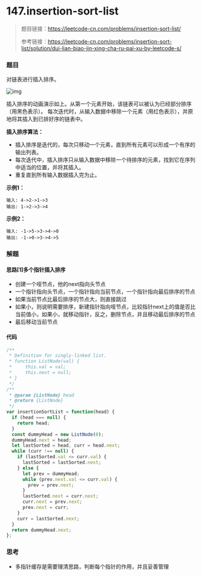 # 147.insertion-sort-list

> 题目链接：https://leetcode-cn.com/problems/insertion-sort-list/
>
> 参考链接：https://leetcode-cn.com/problems/insertion-sort-list/solution/dui-lian-biao-jin-xing-cha-ru-pai-xu-by-leetcode-s/

### 题目

对链表进行插入排序。

![img](https://upload.wikimedia.org/wikipedia/commons/0/0f/Insertion-sort-example-300px.gif)

插入排序的动画演示如上。从第一个元素开始，该链表可以被认为已经部分排序（用黑色表示）。
每次迭代时，从输入数据中移除一个元素（用红色表示），并原地将其插入到已排好序的链表中。

**插入排序算法：**

- 插入排序是迭代的，每次只移动一个元素，直到所有元素可以形成一个有序的输出列表。
- 每次迭代中，插入排序只从输入数据中移除一个待排序的元素，找到它在序列中适当的位置，并将其插入。
- 重复直到所有输入数据插入完为止。

**示例1：**

```
输入: 4->2->1->3
输出: 1->2->3->4
```

**示例2：**

```
输入: -1->5->3->4->0
输出: -1->0->3->4->5
```



### 解题

#### 思路[1]多个指针插入排序

* 创建一个哑节点，他的next指向头节点
* 一个指针指向头节点，一个指针指向当前节点，一个指针指向最后排序的节点
* 如果当前节点比最后排序的节点大，则直接跳过
* 如果小，则说明需要排序，新建指针指向哑节点，比较指针next上的值是否比当前值小，如果小，就移动指针，反之，删除节点，并且移动最后排序的节点
* 最后移动当前节点

#### 代码

```javascript
/**
 * Definition for singly-linked list.
 * function ListNode(val) {
 *     this.val = val;
 *     this.next = null;
 * }
 */
/**
 * @param {ListNode} head
 * @return {ListNode}
 */
var insertionSortList = function(head) {
  if (head === null) {
    return head;
  }
  const dummyHead = new ListNode(0);
  dummyHead.next = head;
  let lastSorted = head, curr = head.next;
  while (curr !== null) {
    if (lastSorted.val <= curr.val) {
      lastSorted = lastSorted.next;
    } else {
      let prev = dummyHead;
      while (prev.next.val <= curr.val) {
        prev = prev.next;
      }
      lastSorted.next = curr.next;
      curr.next = prev.next;
      prev.next = curr;
    }
    curr = lastSorted.next;
  }
  return dummyHead.next;
};
```



### 思考

* 多指针缓存是需要理清思路，判断每个指针的作用，并且妥善管理